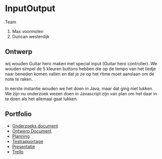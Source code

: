 # InputOutput

Team
  1. Max voormolen
  2. Duncan westerdijk
  
## Ontwerp
wij wouden Guitar hero maken met special input (Guitar hero controller).
We wouden simpel de 5 kleuren buttons hebben die op de tempo van het liedje
naar beneden komen vallen en dat je ze op het ritme moet aanslaan om de
note te raken.

In eerste instantie wouden we het doen in Java, maar dat ging niet lukken.
We zijn nu onderzoek wezen doen in Javascript zijn van plan om het daar
in te doen als het allemaal gaat lukken.

## Portfolio

* [Onderzoeks document](https://github.com/Feaxxae/InputOutput/blob/master/P01_-_Onderzoek_finished.docx)
* [Ontwerp Document](https://github.com/Feaxxae/InputOutput/blob/master/P02_-_Ontwerp_document.docx)
* [Planning](https://docs.google.com/spreadsheets/d/115Adr5vyZ8tvSi0QuCjGZuh2jvQ_qRMPlVtBMqE7ACI/edit#gid=0)
* [Testrapportage](https://github.com/Feaxxae/InputOutput/blob/master/Test%20rapportage.docx)
* [Presentatie](https://github.com/Feaxxae/InputOutput/blob/master/In.pptx)
* [Trello](https://trello.com/b/Ucl1Gyge/main-bord)
